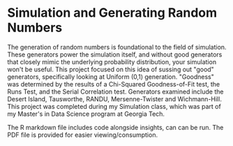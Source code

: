# Simulation and Generating Random Numbers
The generation of random numbers is foundational to the field of simulation. These generators power the simulation itself, and without good generators that closely mimic the underlying probability distribution, your simulation won't be useful. This project focused on this idea of sussing out "good" generators, specifically looking at Uniform (0,1) generation. "Goodness" was determined by the results of a Chi-Squared Goodness-of-Fit test, the Runs Test, and the Serial Correlation test. Generators examined include the Desert Island, Tausworthe, RANDU, Mersenne-Twister and Wichmann-Hill. This project was completed during my Simulation class, which was part of my Master's in Data Science program at Georgia Tech.

The R markdown file includes code alongside insights, can can be run. The PDF file is provided for easier viewing/consumption.
